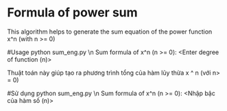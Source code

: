 # Formula of power sum 
This algorithm helps to generate the sum equation of the power function x^n (with n >= 0)

#Usage
python sum_eng.py
\n Sum formula of x^n (n >= 0): <Enter degree of function (n)>



Thuật toán này giúp tạo ra phương trình tổng của hàm lũy thừa x ^ n (với n> = 0)

#Sử dụng
python sum_eng.py
\n Sum formula of x^n (n >= 0): <Nhập bậc của hàm số (n)>
